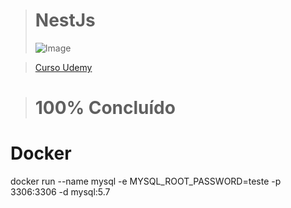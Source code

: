 ># **NestJs**
> ![Image](https://i.udemycdn.com/course/240x135/2217820_28c1_3.jpg)  

> [Curso Udemy](https://www.udemy.com/course/nestjs-free/)


># 100% Concluído


# Docker
docker run --name mysql -e MYSQL_ROOT_PASSWORD=teste -p 3306:3306 -d mysql:5.7